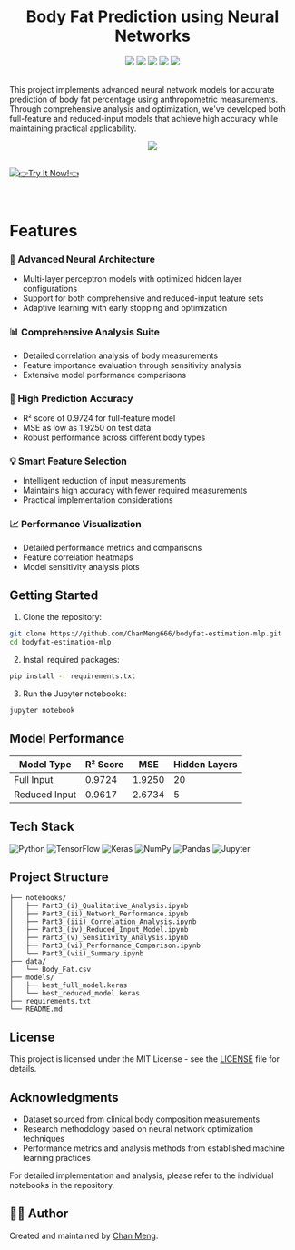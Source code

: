 <div align="center">
 <h1>Body Fat Prediction using Neural Networks</h1>
 <img src="https://img.shields.io/badge/TensorFlow-2.0+-FF6F00?style=flat&logo=tensorflow&logoColor=white"/>
 <img src="https://img.shields.io/badge/Python-3.7+-3776AB?style=flat&logo=python&logoColor=white"/>
 <img src="https://img.shields.io/badge/Keras-2.0+-D00000?style=flat&logo=keras&logoColor=white"/>
 <img src="https://img.shields.io/badge/Jupyter-Notebook-F37626?style=flat&logo=jupyter&logoColor=white"/>
 <img src="https://img.shields.io/badge/License-MIT-green?style=flat"/>
</div>
<br/>

This project implements advanced neural network models for accurate prediction of body fat percentage using anthropometric measurements. Through comprehensive analysis and optimization, we've developed both full-feature and reduced-input models that achieve high accuracy while maintaining practical applicability.

<div align="center">
  <a href="https://huggingface.co/ChanMeng666/bodyfat-estimation-mlp" target="_blank">
    <img src="https://img.shields.io/badge/Model-gray?style=for-the-badge&logo=huggingface"/>
  </a>
</div>

<br/>

[![👉Try It Now!👈](https://gradient-svg-generator.vercel.app/api/svg?text=%F0%9F%91%89Try%20It%20Now!%F0%9F%91%88&color=000000&height=60&gradientType=radial&duration=6s&color0=ffffff&template=pride-rainbow)](https://huggingface.co/ChanMeng666/bodyfat-estimation-mlp)

<br/>

# Features

### 🧠 Advanced Neural Architecture
- Multi-layer perceptron models with optimized hidden layer configurations
- Support for both comprehensive and reduced-input feature sets
- Adaptive learning with early stopping and optimization

### 📊 Comprehensive Analysis Suite
- Detailed correlation analysis of body measurements
- Feature importance evaluation through sensitivity analysis
- Extensive model performance comparisons

### 🎯 High Prediction Accuracy
- R² score of 0.9724 for full-feature model
- MSE as low as 1.9250 on test data
- Robust performance across different body types

### 💡 Smart Feature Selection
- Intelligent reduction of input measurements
- Maintains high accuracy with fewer required measurements
- Practical implementation considerations

### 📈 Performance Visualization
- Detailed performance metrics and comparisons
- Feature correlation heatmaps
- Model sensitivity analysis plots

## Getting Started

1. Clone the repository:
```bash
git clone https://github.com/ChanMeng666/bodyfat-estimation-mlp.git
cd bodyfat-estimation-mlp
```

2. Install required packages:
```bash
pip install -r requirements.txt
```

3. Run the Jupyter notebooks:
```bash
jupyter notebook
```

## Model Performance

| Model Type    | R² Score | MSE    | Hidden Layers |
| ------------- | -------- | ------ | ------------- |
| Full Input    | 0.9724   | 1.9250 | 20            |
| Reduced Input | 0.9617   | 2.6734 | 5             |

## Tech Stack
![Python](https://img.shields.io/badge/python-%2314354C.svg?style=for-the-badge&logo=python&logoColor=white)
![TensorFlow](https://img.shields.io/badge/TensorFlow-%23FF6F00.svg?style=for-the-badge&logo=TensorFlow&logoColor=white)
![Keras](https://img.shields.io/badge/Keras-%23D00000.svg?style=for-the-badge&logo=Keras&logoColor=white)
![NumPy](https://img.shields.io/badge/numpy-%23013243.svg?style=for-the-badge&logo=numpy&logoColor=white)
![Pandas](https://img.shields.io/badge/pandas-%23150458.svg?style=for-the-badge&logo=pandas&logoColor=white)
![Jupyter](https://img.shields.io/badge/Jupyter-%23F37626.svg?style=for-the-badge&logo=Jupyter&logoColor=white)

## Project Structure
```
├── notebooks/
│   ├── Part3_(i)_Qualitative_Analysis.ipynb
│   ├── Part3_(ii)_Network_Performance.ipynb
│   ├── Part3_(iii)_Correlation_Analysis.ipynb
│   ├── Part3_(iv)_Reduced_Input_Model.ipynb
│   ├── Part3_(v)_Sensitivity_Analysis.ipynb
│   ├── Part3_(vi)_Performance_Comparison.ipynb
│   └── Part3_(vii)_Summary.ipynb
├── data/
│   └── Body_Fat.csv
├── models/
│   ├── best_full_model.keras
│   └── best_reduced_model.keras
├── requirements.txt
└── README.md
```

## License
This project is licensed under the MIT License - see the [LICENSE](LICENSE) file for details.

## Acknowledgments
- Dataset sourced from clinical body composition measurements
- Research methodology based on neural network optimization techniques
- Performance metrics and analysis methods from established machine learning practices

For detailed implementation and analysis, please refer to the individual notebooks in the repository.

## 🙋‍♀ Author

Created and maintained by [Chan Meng](https://github.com/ChanMeng666).
